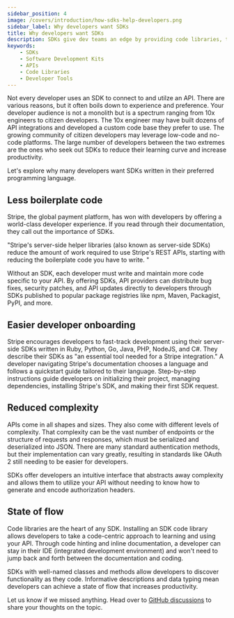 ```yaml
---
sidebar_position: 4
image: /covers/introduction/how-sdks-help-developers.png
sidebar_label: Why developers want SDKs
title: Why developers want SDKs
description: SDKs give dev teams an edge by providing code libraries, tools, documentation & sample code to help them save time and make even complex tasks easier.
keywords: 
    - SDKs
    - Software Development Kits
    - APIs
    - Code Libraries
    - Developer Tools
---
```


Not every developer uses an SDK to connect to and utilze an API. There are various reasons, but it often boils down to experience and preference. Your developer audience is not a monolith but is a spectrum ranging from 10x engineers to citizen developers. The 10x engineer may have built dozens of API integrations and developed a custom code base they prefer to use. The growing community of citizen developers may leverage low-code and no-code platforms. The large number of developers between the two extremes are the ones who seek out SDKs to reduce their learning curve and increase productivity.

Let's explore why many developers want SDKs written in their preferred programming language. 

## Less boilerplate code
Stripe, the global payment platform, has won with developers by offering a world-class developer experience. If you read through their documentation, they call out the importance of SDKs.

"Stripe's server-side helper libraries (also known as server-side SDKs) reduce the amount of work required to use Stripe's REST APIs, starting with reducing the boilerplate code you have to write. "

Without an SDK, each developer must write and maintain more code specific to your API. By offering SDKs, API providers can distribute bug fixes, security patches, and API updates directly to developers through SDKs published to popular package registries like npm, Maven, Packagist, PyPI, and more.

## Easier developer onboarding
Stripe encourages developers to fast-track development using their server-side SDKs written in Ruby, Python, Go, Java, PHP, NodeJS, and C#. They describe their SDKs as "an essential tool needed for a Stripe integration." A developer navigating Stripe's documentation chooses a language and follows a quickstart guide tailored to their language. Step-by-step instructions guide developers on initializing their project, managing dependencies, installing Stripe's SDK, and making their first SDK request.

## Reduced complexity
APIs come in all shapes and sizes. They also come with different levels of complexity. That complexity can be the vast number of endpoints or the structure of requests and responses, which must be serialized and deserialized into JSON. There are many standard authentication methods, but their implementation can vary greatly, resulting in standards like OAuth 2 still needing to be easier for developers. 

SDKs offer developers an intuitive interface that abstracts away complexity and allows them to utilize your API without needing to know how to generate and encode authorization headers.

## State of flow
Code libraries are the heart of any SDK. Installing an SDK code library allows developers to take a code-centric approach to learning and using your API. Through code hinting and inline documentation, a developer can stay in their IDE (integrated development environment) and won't need to jump back and forth between the documentation and coding. 

SDKs with well-named classes and methods allow developers to discover functionality as they code. Informative descriptions and data typing mean developers can achieve a state of flow that increases productivity.

Let us know if we missed anything. Head over to [GitHub discussions](https://github.com/apimatic/apimatic-sdks-io/discussions) to share your thoughts on the topic.
